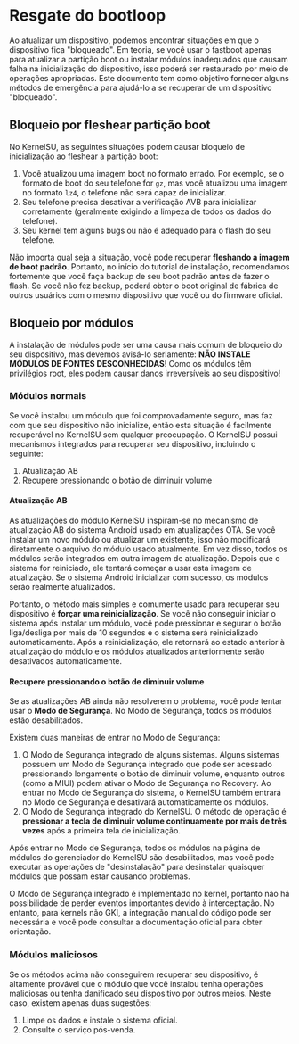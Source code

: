 # Resgate do bootloop

Ao atualizar um dispositivo, podemos encontrar situações em que o dispositivo fica "bloqueado". Em teoria, se você usar o fastboot apenas para atualizar a partição boot ou instalar módulos inadequados que causam falha na inicialização do dispositivo, isso poderá ser restaurado por meio de operações apropriadas. Este documento tem como objetivo fornecer alguns métodos de emergência para ajudá-lo a se recuperar de um dispositivo "bloqueado".

## Bloqueio por fleshear partição boot

No KernelSU, as seguintes situações podem causar bloqueio de inicialização ao fleshear a partição boot:

1. Você atualizou uma imagem boot no formato errado. Por exemplo, se o formato de boot do seu telefone for `gz`, mas você atualizou uma imagem no formato `lz4`, o telefone não será capaz de inicializar.
2. Seu telefone precisa desativar a verificação AVB para inicializar corretamente (geralmente exigindo a limpeza de todos os dados do telefone).
3. Seu kernel tem alguns bugs ou não é adequado para o flash do seu telefone.

Não importa qual seja a situação, você pode recuperar **fleshando a imagem de boot padrão**. Portanto, no início do tutorial de instalação, recomendamos fortemente que você faça backup de seu boot padrão antes de fazer o flash. Se você não fez backup, poderá obter o boot original de fábrica de outros usuários com o mesmo dispositivo que você ou do firmware oficial.

## Bloqueio por módulos

A instalação de módulos pode ser uma causa mais comum de bloqueio do seu dispositivo, mas devemos avisá-lo seriamente: **NÃO INSTALE MÓDULOS DE FONTES DESCONHECIDAS**! Como os módulos têm privilégios root, eles podem causar danos irreversíveis ao seu dispositivo!

### Módulos normais

Se você instalou um módulo que foi comprovadamente seguro, mas faz com que seu dispositivo não inicialize, então esta situação é facilmente recuperável no KernelSU sem qualquer preocupação. O KernelSU possui mecanismos integrados para recuperar seu dispositivo, incluindo o seguinte:

1. Atualização AB
2. Recupere pressionando o botão de diminuir volume

#### Atualização AB

As atualizações do módulo KernelSU inspiram-se no mecanismo de atualização AB do sistema Android usado em atualizações OTA. Se você instalar um novo módulo ou atualizar um existente, isso não modificará diretamente o arquivo do módulo usado atualmente. Em vez disso, todos os módulos serão integrados em outra imagem de atualização. Depois que o sistema for reiniciado, ele tentará começar a usar esta imagem de atualização. Se o sistema Android inicializar com sucesso, os módulos serão realmente atualizados.

Portanto, o método mais simples e comumente usado para recuperar seu dispositivo é **forçar uma reinicialização**. Se você não conseguir iniciar o sistema após instalar um módulo, você pode pressionar e segurar o botão liga/desliga por mais de 10 segundos e o sistema será reinicializado automaticamente. Após a reinicialização, ele retornará ao estado anterior à atualização do módulo e os módulos atualizados anteriormente serão desativados automaticamente.

#### Recupere pressionando o botão de diminuir volume

Se as atualizações AB ainda não resolverem o problema, você pode tentar usar o **Modo de Segurança**. No Modo de Segurança, todos os módulos estão desabilitados.

Existem duas maneiras de entrar no Modo de Segurança:

1. O Modo de Segurança integrado de alguns sistemas. Alguns sistemas possuem um Modo de Segurança integrado que pode ser acessado pressionando longamente o botão de diminuir volume, enquanto outros (como a MIUI) podem ativar o Modo de Segurança no Recovery. Ao entrar no Modo de Segurança do sistema, o KernelSU também entrará no Modo de Segurança e desativará automaticamente os módulos.
2. O Modo de Segurança integrado do KernelSU. O método de operação é **pressionar a tecla de diminuir volume continuamente por mais de três vezes** após a primeira tela de inicialização.

Após entrar no Modo de Segurança, todos os módulos na página de módulos do gerenciador do KernelSU são desabilitados, mas você pode executar as operações de "desinstalação" para desinstalar quaisquer módulos que possam estar causando problemas.

O Modo de Segurança integrado é implementado no kernel, portanto não há possibilidade de perder eventos importantes devido à interceptação. No entanto, para kernels não GKI, a integração manual do código pode ser necessária e você pode consultar a documentação oficial para obter orientação.

### Módulos maliciosos

Se os métodos acima não conseguirem recuperar seu dispositivo, é altamente provável que o módulo que você instalou tenha operações maliciosas ou tenha danificado seu dispositivo por outros meios. Neste caso, existem apenas duas sugestões:

1. Limpe os dados e instale o sistema oficial.
2. Consulte o serviço pós-venda.
